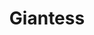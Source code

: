 ---
title: Giantess
crosslinks:
- livven
- Art
- feet
- AMAAggregator
- me_irl
- MacroFetish
- animenocontext
- 90scartoons
---